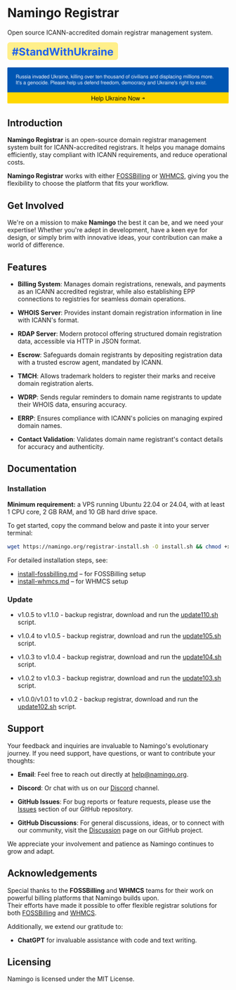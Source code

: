 # Namingo Registrar

Open source ICANN-accredited domain registrar management system.

[![StandWithUkraine](https://raw.githubusercontent.com/vshymanskyy/StandWithUkraine/main/badges/StandWithUkraine.svg)](https://github.com/vshymanskyy/StandWithUkraine/blob/main/docs/README.md)

[![SWUbanner](https://raw.githubusercontent.com/vshymanskyy/StandWithUkraine/main/banner2-direct.svg)](https://github.com/vshymanskyy/StandWithUkraine/blob/main/docs/README.md)

## Introduction

**Namingo Registrar** is an open-source domain registrar management system built for ICANN-accredited registrars. It helps you manage domains efficiently, stay compliant with ICANN requirements, and reduce operational costs.

**Namingo Registrar** works with either [FOSSBilling](https://fossbilling.org/) or [WHMCS](https://www.whmcs.com/), giving you the flexibility to choose the platform that fits your workflow.

## Get Involved

We're on a mission to make **Namingo** the best it can be, and we need your expertise! Whether you're adept in development, have a keen eye for design, or simply brim with innovative ideas, your contribution can make a world of difference.

## Features

- **Billing System**: Manages domain registrations, renewals, and payments as an ICANN accredited registrar, while also establishing EPP connections to registries for seamless domain operations.

- **WHOIS Server**: Provides instant domain registration information in line with ICANN's format.

- **RDAP Server**: Modern protocol offering structured domain registration data, accessible via HTTP in JSON format.

- **Escrow**: Safeguards domain registrants by depositing registration data with a trusted escrow agent, mandated by ICANN.

- **TMCH**: Allows trademark holders to register their marks and receive domain registration alerts.

- **WDRP**: Sends regular reminders to domain name registrants to update their WHOIS data, ensuring accuracy.

- **ERRP**: Ensures compliance with ICANN's policies on managing expired domain names.

- **Contact Validation**: Validates domain name registrant's contact details for accuracy and authenticity.

## Documentation

### Installation

**Minimum requirement:** a VPS running Ubuntu 22.04 or 24.04, with at least 1 CPU core, 2 GB RAM, and 10 GB hard drive space.

To get started, copy the command below and paste it into your server terminal:

```bash
wget https://namingo.org/registrar-install.sh -O install.sh && chmod +x install.sh && ./install.sh
```

For detailed installation steps, see:

- [install-fossbilling.md](docs/install-fossbilling.md) – for FOSSBilling setup  
- [install-whmcs.md](docs/install-whmcs.md) – for WHMCS setup

### Update

- v1.0.5 to v1.1.0 - backup registrar, download and run the [update110.sh](docs/update110.sh) script.

- v1.0.4 to v1.0.5 - backup registrar, download and run the [update105.sh](docs/update105.sh) script.

- v1.0.3 to v1.0.4 - backup registrar, download and run the [update104.sh](docs/update104.sh) script.

- v1.0.2 to v1.0.3 - backup registrar, download and run the [update103.sh](docs/update103.sh) script.

- v1.0.0/v1.0.1 to v1.0.2 - backup registrar, download and run the [update102.sh](docs/update102.sh) script.

## Support

Your feedback and inquiries are invaluable to Namingo's evolutionary journey. If you need support, have questions, or want to contribute your thoughts:

- **Email**: Feel free to reach out directly at [help@namingo.org](mailto:help@namingo.org).

- **Discord**: Or chat with us on our [Discord](https://discord.gg/97R9VCrWgc) channel.
  
- **GitHub Issues**: For bug reports or feature requests, please use the [Issues](https://github.com/getnamingo/registrar/issues) section of our GitHub repository.

- **GitHub Discussions**: For general discussions, ideas, or to connect with our community, visit the [Discussion](https://github.com/getnamingo/registrar/discussions) page on our GitHub project.

We appreciate your involvement and patience as Namingo continues to grow and adapt.

## Acknowledgements

Special thanks to the **FOSSBilling** and **WHMCS** teams for their work on powerful billing platforms that Namingo builds upon.  
Their efforts have made it possible to offer flexible registrar solutions for both [FOSSBilling](https://fossbilling.org/) and [WHMCS](https://www.whmcs.com/).

Additionally, we extend our gratitude to:
- **ChatGPT** for invaluable assistance with code and text writing.

## Licensing

Namingo is licensed under the MIT License.